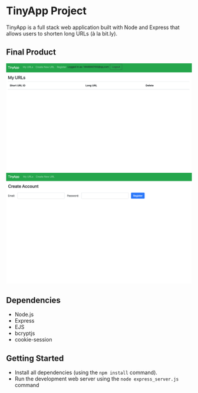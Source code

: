# TinyApp Project

TinyApp is a full stack web application built with Node and Express that allows users to shorten long URLs (à la bit.ly).

## Final Product

!["screenshot description"](https://github.com/ssssuki/tinyapp/blob/master/docs/urls-page.png)
!["screenshot description"](https://github.com/ssssuki/tinyapp/blob/master/docs/urls:creataccount.png)

## Dependencies

- Node.js
- Express
- EJS
- bcryptjs
- cookie-session

## Getting Started

- Install all dependencies (using the `npm install` command).
- Run the development web server using the `node express_server.js` command